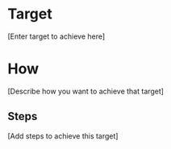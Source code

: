 # Target

[Enter target to achieve here]

# How

[Describe how you want to achieve that target]

## Steps

[Add steps to achieve this target]